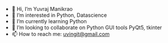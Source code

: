 - 👋 Hi, I’m Yuvraj Manikrao
- 👀 I’m interested in Python, Datascience
- 🌱 I’m currently learning Python
- 💞️ I’m looking to collaborate on Python GUI tools PyQt5, tkinter
- 📫 How to reach me: uvingit@gmail.com

<!---
yuvrajmc/yuvrajmc is a ✨ special ✨ repository because its `README.md` (this file) appears on your GitHub profile.
You can click the Preview link to take a look at your changes.
--->
